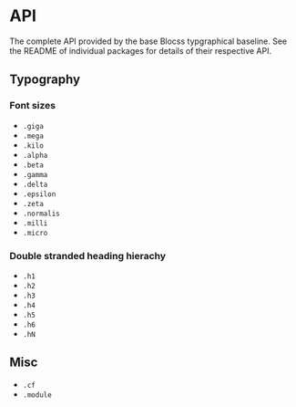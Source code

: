# API

The complete API provided by the base Blocss typgraphical baseline.
See the README of individual packages for details of their respective API.

## Typography

### Font sizes

* `.giga`
* `.mega`
* `.kilo`
* `.alpha`
* `.beta`
* `.gamma`
* `.delta`
* `.epsilon`
* `.zeta`
* `.normalis`
* `.milli`
* `.micro`

### Double stranded heading hierachy

* `.h1`
* `.h2`
* `.h3`
* `.h4`
* `.h5`
* `.h6`
* `.hN`


## Misc

* `.cf`
* `.module`
